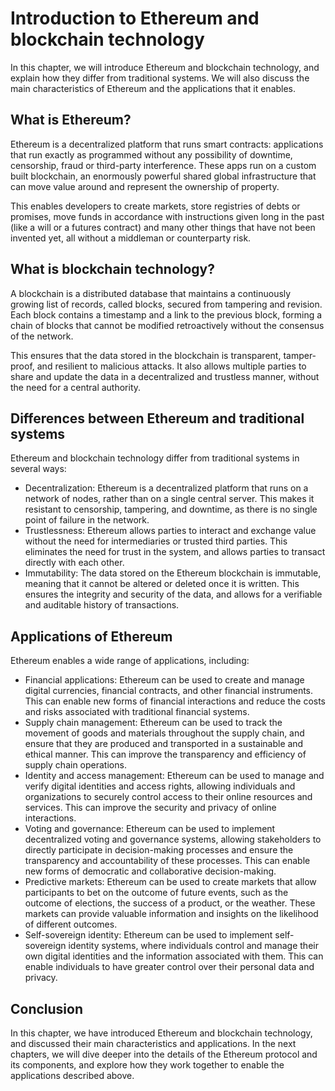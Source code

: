 # Introduction to Ethereum and blockchain technology

In this chapter, we will introduce Ethereum and blockchain technology, and explain how they differ from traditional systems. We will also discuss the main characteristics of Ethereum and the applications that it enables.

## What is Ethereum?

Ethereum is a decentralized platform that runs smart contracts: applications that run exactly as programmed without any possibility of downtime, censorship, fraud or third-party interference. These apps run on a custom built blockchain, an enormously powerful shared global infrastructure that can move value around and represent the ownership of property.

This enables developers to create markets, store registries of debts or promises, move funds in accordance with instructions given long in the past (like a will or a futures contract) and many other things that have not been invented yet, all without a middleman or counterparty risk.

## What is blockchain technology?

A blockchain is a distributed database that maintains a continuously growing list of records, called blocks, secured from tampering and revision. Each block contains a timestamp and a link to the previous block, forming a chain of blocks that cannot be modified retroactively without the consensus of the network.

This ensures that the data stored in the blockchain is transparent, tamper-proof, and resilient to malicious attacks. It also allows multiple parties to share and update the data in a decentralized and trustless manner, without the need for a central authority.

## Differences between Ethereum and traditional systems

Ethereum and blockchain technology differ from traditional systems in several ways:

- Decentralization: Ethereum is a decentralized platform that runs on a network of nodes, rather than on a single central server. This makes it resistant to censorship, tampering, and downtime, as there is no single point of failure in the network.
- Trustlessness: Ethereum allows parties to interact and exchange value without the need for intermediaries or trusted third parties. This eliminates the need for trust in the system, and allows parties to transact directly with each other.
- Immutability: The data stored on the Ethereum blockchain is immutable, meaning that it cannot be altered or deleted once it is written. This ensures the integrity and security of the data, and allows for a verifiable and auditable history of transactions.

## Applications of Ethereum

Ethereum enables a wide range of applications, including:

- Financial applications: Ethereum can be used to create and manage digital currencies, financial contracts, and other financial instruments. This can enable new forms of financial interactions and reduce the costs and risks associated with traditional financial systems.
- Supply chain management: Ethereum can be used to track the movement of goods and materials throughout the supply chain, and ensure that they are produced and transported in a sustainable and ethical manner. This can improve the transparency and efficiency of supply chain operations.
- Identity and access management: Ethereum can be used to manage and verify digital identities and access rights, allowing individuals and organizations to securely control access to their online resources and services. This can improve the security and privacy of online interactions.
- Voting and governance: Ethereum can be used to implement decentralized voting and governance systems, allowing stakeholders to directly participate in decision-making processes and ensure the transparency and accountability of these processes. This can enable new forms of democratic and collaborative decision-making.
- Predictive markets: Ethereum can be used to create markets that allow participants to bet on the outcome of future events, such as the outcome of elections, the success of a product, or the weather. These markets can provide valuable information and insights on the likelihood of different outcomes.
- Self-sovereign identity: Ethereum can be used to implement self-sovereign identity systems, where individuals control and manage their own digital identities and the information associated with them. This can enable individuals to have greater control over their personal data and privacy.

## Conclusion

In this chapter, we have introduced Ethereum and blockchain technology, and discussed their main characteristics and applications. In the next chapters, we will dive deeper into the details of the Ethereum protocol and its components, and explore how they work together to enable the applications described above.